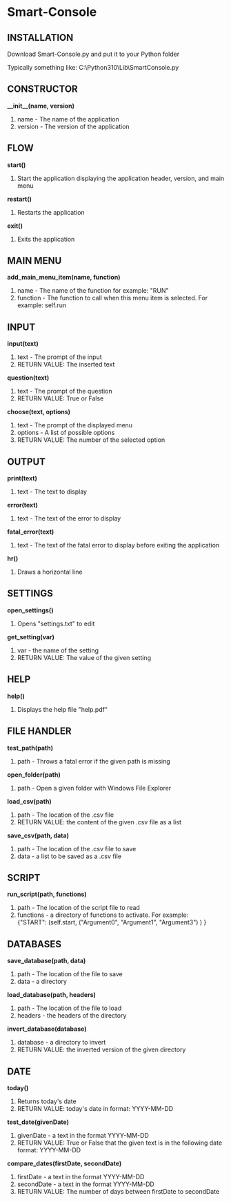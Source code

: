 <h1>Smart-Console</h1>
<h2>INSTALLATION</h2>
<p>Download Smart-Console.py and put it to your Python folder</p>
<p>Typically something like: C:\Python310\Lib\SmartConsole.py</p>
<h2>CONSTRUCTOR</h2>
<b>__init__(name, version)</b>
<ol>
  <li>name - The name of the application</li>
  <li>version - The version of the application</li>
</ol>
<h2>FLOW</h2>
<b>start()</b>
<ol>
  <li>Start the application displaying the application header, version, and main menu</li>
</ol>
<b>restart()</b>
<ol>
  <li>Restarts the application</li>
</ol>
<b>exit()</b>
<ol>
  <li>Exits the application</li>
</ol>
<h2>MAIN MENU</h2>
<b>add_main_menu_item(name, function)</b>
<ol>
  <li>name - The name of the function for example: "RUN"</li>
  <li>function - The function to call when this menu item is selected. For example: self.run</li>
</ol>
<h2>INPUT</h2>
<b>input(text)</b>
<ol>
  <li>text - The prompt of the input</li>
  <li>RETURN VALUE: The inserted text</li>
</ol>
<b>question(text)</b>
<ol>
  <li>text - The prompt of the question</li>
  <li>RETURN VALUE: True or False</li>
</ol>
<b>choose(text, options)</b>
<ol>
  <li>text - The prompt of the displayed menu</li>
  <li>options - A list of possible options</li>
  <li>RETURN VALUE: The number of the selected option</li>
</ol>
<h2>OUTPUT</h2>
<b>print(text)</b>
<ol>
  <li>text - The text to display</li>
</ol>
<b>error(text)</b>
<ol>
  <li>text - The text of the error to display</li>
</ol>
<b>fatal_error(text)</b>
<ol>
  <li>text - The text of the fatal error to display before exiting the application</li>
</ol>
<b>hr()</b>
<ol>
  <li>Draws a horizontal line</li>
</ol>
<h2>SETTINGS</h2>
<b>open_settings()</b>
<ol>
  <li>Opens "settings.txt" to edit</li>
</ol>
<b>get_setting(var)</b>
<ol>
  <li>var - the name of the setting</li>
  <li>RETURN VALUE: The value of the given setting</li>
</ol>
<h2>HELP</h2>
<b>help()</b>
<ol>
  <li>Displays the help file "help.pdf"</li>
</ol>
<h2>FILE HANDLER</h2>
<b>test_path(path)</b>
<ol>
  <li>path - Throws a fatal error if the given path is missing</li>
</ol>
<b>open_folder(path)</b>
<ol>
  <li>path - Open a given folder with Windows File Explorer</li>
</ol>
<b>load_csv(path)</b>
<ol>
  <li>path - The location of the .csv file</li>
  <li>RETURN VALUE: the content of the given .csv file as a list</li>
</ol>
<b>save_csv(path, data)</b>
<ol>
  <li>path - The location of the .csv file to save</li>
  <li>data - a list to be saved as a .csv file</li>
</ol>
<h2>SCRIPT</h2>
<b>run_script(path, functions)</b>
<ol>
  <li>path - The location of the script file to read</li>
  <li>functions - a directory of functions to activate. For example:<br>{"START": (self.start, ("Argument0", "Argument1", "Argument3") ) }</li>
</ol>
<h2>DATABASES</h2>
<b>save_database(path, data)</b>
<ol>
  <li>path - The location of the file to save</li>
  <li>data - a directory</li>
</ol>
<b>load_database(path, headers)</b>
<ol>
  <li>path - The location of the file to load</li>
  <li>headers - the headers of the directory</li>
</ol>
<b>invert_database(database)</b>
<ol>
  <li>database - a directory to invert</li>
  <li>RETURN VALUE: the inverted version of the given directory</li>
</ol>
<h2>DATE</h2>
<b>today()</b>
<ol>
  <li>Returns today's date</li>
  <li>RETURN VALUE: today's date in format: YYYY-MM-DD</li>
</ol>
<b>test_date(givenDate)</b>
<ol>
  <li>givenDate - a text in the format YYYY-MM-DD</li>
  <li>RETURN VALUE: True or False that the given text is in the following date format: YYYY-MM-DD</li>
</ol>
<b>compare_dates(firstDate, secondDate)</b>
<ol>
  <li>firstDate - a text in the format YYYY-MM-DD</li>
  <li>secondDate - a text in the format YYYY-MM-DD</li>
  <li>RETURN VALUE: The number of days between firstDate to secondDate</li>
</ol>
